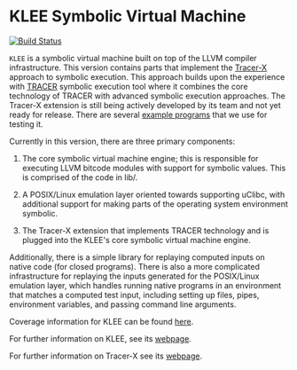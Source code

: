 KLEE Symbolic Virtual Machine
=============================

[![Build Status](https://travis-ci.org/klee/klee.svg?branch=master)](https://travis-ci.org/klee/klee)

`KLEE` is a symbolic virtual machine built on top of the LLVM compiler
infrastructure. This version contains parts that implement the
[Tracer-X](http://www.comp.nus.edu.sg/~tracerx/) approach to
symbolic execution. This approach builds upon the experience with
[TRACER](http://www.comp.nus.edu.sg/~tracerx) symbolic execution
tool where it combines the core technology of TRACER with advanced
symbolic execution approaches. The Tracer-X extension is still being
actively developed by its team and not yet ready for release. There
are several [example
programs](https://github.com/feliciahalim/klee-examples) that we use
for testing it.

Currently in this version, there are three primary components:

  1. The core symbolic virtual machine engine; this is responsible for
     executing LLVM bitcode modules with support for symbolic
     values. This is comprised of the code in lib/.

  2. A POSIX/Linux emulation layer oriented towards supporting uClibc,
     with additional support for making parts of the operating system
     environment symbolic.

  3. The Tracer-X extension that implements TRACER technology and is
     plugged into the KLEE's core symbolic virtual machine engine.

Additionally, there is a simple library for replaying computed inputs
on native code (for closed programs). There is also a more complicated
infrastructure for replaying the inputs generated for the POSIX/Linux
emulation layer, which handles running native programs in an
environment that matches a computed test input, including setting up
files, pipes, environment variables, and passing command line
arguments.

Coverage information for KLEE can be found [here](http://vm-klee.doc.ic.ac.uk:55555/index.html).

For further information on KLEE, see its [webpage](http://klee.github.io/).

For further information on Tracer-X see its [webpage](https://tracer-x.github.io/).
